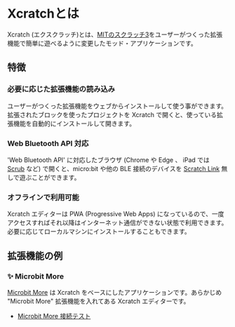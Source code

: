 # Xcratchとは

Xcratch (エクスクラッチ)とは、[MITのスクラッチ3](https://scratch.mit.edu/)をユーザーがつくった拡張機能で簡単に遊べるように変更したモッド・アプリケーションです。

## 特徴
### 必要に応じた拡張機能の読み込み

ユーザーがつくった拡張機能をウェブからインストールして使う事ができます。拡張されたブロックを使ったプロジェクトを Xcratch で開くと、使っている拡張機能を自動的にインストールして開きます。

### Web Bluetooth API 対応

'Web Bluetooth API' に対応したブラウザ (Chrome や Edge 、 iPad では [Scrub](https://apps.apple.com/jp/app/scrub-web-browser/id1569777095) など) で開くと、micro:bit や他の BLE 接続のデバイスを [Scratch Link](https://scratch.mit.edu/microbit) 無しで遊ぶことができます。

### オフラインで利用可能

Xcratch エディターは PWA (Progressive Web Apps) になっているので、一度アクセスすればそれ以降はインターネット通信ができない状態で利用できます。必要に応じてローカルマシンにインストールすることもできます。


## 拡張機能の例

### ✨ Microbit More 

[Microbit More](https://microbit-more.github.io/index-ja.html) は Xcratch をベースにしたアプリケーションです。あらかじめ "Microbit More" 拡張機能を入れてある Xcratch エディターです。

- [Microbit More 接続テスト](https://microbit-more.github.io/editor/#https://microbit-more.github.io/examples/basic/connection.sb3) 
